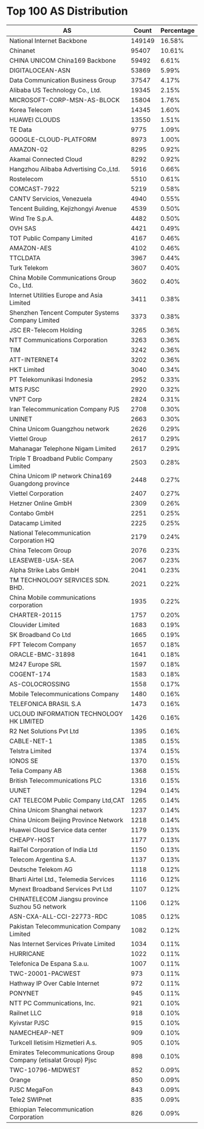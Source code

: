 # Top 100 AS Distribution
| AS | Count | Percentage |
|----|----|----|
| National Internet Backbone | 149149 | 16.58% |
| Chinanet | 95407 | 10.61% |
| CHINA UNICOM China169 Backbone | 59492 | 6.61% |
| DIGITALOCEAN-ASN | 53869 | 5.99% |
| Data Communication Business Group | 37547 | 4.17% |
| Alibaba US Technology Co., Ltd. | 19345 | 2.15% |
| MICROSOFT-CORP-MSN-AS-BLOCK | 15804 | 1.76% |
| Korea Telecom | 14345 | 1.60% |
| HUAWEI CLOUDS | 13550 | 1.51% |
| TE Data | 9775 | 1.09% |
| GOOGLE-CLOUD-PLATFORM | 8973 | 1.00% |
| AMAZON-02 | 8295 | 0.92% |
| Akamai Connected Cloud | 8292 | 0.92% |
| Hangzhou Alibaba Advertising Co.,Ltd. | 5916 | 0.66% |
| Rostelecom | 5510 | 0.61% |
| COMCAST-7922 | 5219 | 0.58% |
| CANTV Servicios, Venezuela | 4940 | 0.55% |
| Tencent Building, Kejizhongyi Avenue | 4539 | 0.50% |
| Wind Tre S.p.A. | 4482 | 0.50% |
| OVH SAS | 4421 | 0.49% |
| TOT Public Company Limited | 4167 | 0.46% |
| AMAZON-AES | 4102 | 0.46% |
| TTCLDATA | 3967 | 0.44% |
| Turk Telekom | 3607 | 0.40% |
| China Mobile Communications Group Co., Ltd. | 3602 | 0.40% |
| Internet Utilities Europe and Asia Limited | 3411 | 0.38% |
| Shenzhen Tencent Computer Systems Company Limited | 3373 | 0.38% |
| JSC ER-Telecom Holding | 3265 | 0.36% |
| NTT Communications Corporation | 3263 | 0.36% |
| TIM | 3242 | 0.36% |
| ATT-INTERNET4 | 3202 | 0.36% |
| HKT Limited | 3040 | 0.34% |
| PT Telekomunikasi Indonesia | 2952 | 0.33% |
| MTS PJSC | 2920 | 0.32% |
| VNPT Corp | 2824 | 0.31% |
| Iran Telecommunication Company PJS | 2708 | 0.30% |
| UNINET | 2663 | 0.30% |
| China Unicom Guangzhou network | 2626 | 0.29% |
| Viettel Group | 2617 | 0.29% |
| Mahanagar Telephone Nigam Limited | 2617 | 0.29% |
| Triple T Broadband Public Company Limited | 2503 | 0.28% |
| China Unicom IP network China169 Guangdong province | 2448 | 0.27% |
| Viettel Corporation | 2407 | 0.27% |
| Hetzner Online GmbH | 2309 | 0.26% |
| Contabo GmbH | 2251 | 0.25% |
| Datacamp Limited | 2225 | 0.25% |
| National Telecommunication Corporation HQ | 2179 | 0.24% |
| China Telecom Group | 2076 | 0.23% |
| LEASEWEB-USA-SEA | 2067 | 0.23% |
| Alpha Strike Labs GmbH | 2041 | 0.23% |
| TM TECHNOLOGY SERVICES SDN. BHD. | 2021 | 0.22% |
| China Mobile communications corporation | 1935 | 0.22% |
| CHARTER-20115 | 1757 | 0.20% |
| Clouvider Limited | 1683 | 0.19% |
| SK Broadband Co Ltd | 1665 | 0.19% |
| FPT Telecom Company | 1657 | 0.18% |
| ORACLE-BMC-31898 | 1641 | 0.18% |
| M247 Europe SRL | 1597 | 0.18% |
| COGENT-174 | 1583 | 0.18% |
| AS-COLOCROSSING | 1558 | 0.17% |
| Mobile Telecommunications Company | 1480 | 0.16% |
| TELEFONICA BRASIL S.A | 1473 | 0.16% |
| UCLOUD INFORMATION TECHNOLOGY HK LIMITED | 1426 | 0.16% |
| R2 Net Solutions Pvt Ltd | 1395 | 0.16% |
| CABLE-NET-1 | 1385 | 0.15% |
| Telstra Limited | 1374 | 0.15% |
| IONOS SE | 1370 | 0.15% |
| Telia Company AB | 1368 | 0.15% |
| British Telecommunications PLC | 1316 | 0.15% |
| UUNET | 1294 | 0.14% |
| CAT TELECOM Public Company Ltd,CAT | 1265 | 0.14% |
| China Unicom Shanghai network | 1237 | 0.14% |
| China Unicom Beijing Province Network | 1218 | 0.14% |
| Huawei Cloud Service data center | 1179 | 0.13% |
| CHEAPY-HOST | 1177 | 0.13% |
| RailTel Corporation of India Ltd | 1150 | 0.13% |
| Telecom Argentina S.A. | 1137 | 0.13% |
| Deutsche Telekom AG | 1118 | 0.12% |
| Bharti Airtel Ltd., Telemedia Services | 1116 | 0.12% |
| Mynext Broadband Services Pvt Ltd | 1107 | 0.12% |
| CHINATELECOM Jiangsu province Suzhou 5G network | 1106 | 0.12% |
| ASN-CXA-ALL-CCI-22773-RDC | 1085 | 0.12% |
| Pakistan Telecommunication Company Limited | 1082 | 0.12% |
| Nas Internet Services Private Limited | 1034 | 0.11% |
| HURRICANE | 1022 | 0.11% |
| Telefonica De Espana S.a.u. | 1007 | 0.11% |
| TWC-20001-PACWEST | 973 | 0.11% |
| Hathway IP Over Cable Internet | 972 | 0.11% |
| PONYNET | 945 | 0.11% |
| NTT PC Communications, Inc. | 921 | 0.10% |
| Railnet LLC | 918 | 0.10% |
| Kyivstar PJSC | 915 | 0.10% |
| NAMECHEAP-NET | 909 | 0.10% |
| Turkcell Iletisim Hizmetleri A.s. | 905 | 0.10% |
| Emirates Telecommunications Group Company (etisalat Group) Pjsc | 898 | 0.10% |
| TWC-10796-MIDWEST | 852 | 0.09% |
| Orange | 850 | 0.09% |
| PJSC MegaFon | 843 | 0.09% |
| Tele2 SWIPnet | 835 | 0.09% |
| Ethiopian Telecommunication Corporation | 826 | 0.09% |
